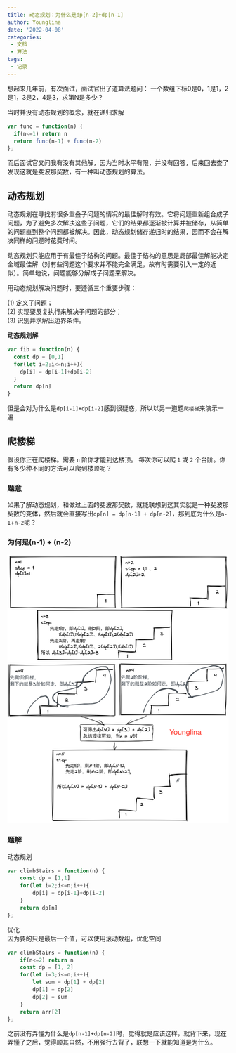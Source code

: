 ```yaml
---
title: 动态规划：为什么是dp[n-2]+dp[n-1]
author: Younglina
date: '2022-04-08'
categories:
 - 文档
 - 算法
tags:
 - 记录
---
```


想起来几年前，有次面试，面试官出了道算法题问：
一个数组下标0是0，1是1，2是1，3是2，4是3，求第N是多少？

当时并没有动态规划的概念，就在递归求解
```javascript
var func = function(n) {
  if(n<=1) return n
  return func(n-1) + func(n-2)
};
```

而后面试官又问我有没有其他解，因为当时水平有限，并没有回答，后来回去查了发现这就是斐波那契数，有一种叫动态规划的算法。

## 动态规划
动态规划在寻找有很多重叠子问题的情况的最佳解时有效。它将问题重新组合成子问题，为了避免多次解决这些子问题，它们的结果都逐渐被计算并被储存，从简单的问题直到整个问题都被解决。因此，动态规划储存递归时的结果，因而不会在解决同样的问题时花费时间。

动态规划只能应用于有最佳子结构的问题。最佳子结构的意思是局部最佳解能决定全域最佳解（对有些问题这个要求并不能完全满足，故有时需要引入一定的近似）。简单地说，问题能够分解成子问题来解决。

用动态规划解决问题时，要遵循三个重要步骤：

(1) 定义子问题；  
(2) 实现要反复执行来解决子问题的部分；  
(3) 识别并求解出边界条件。  

**动态规划解**
```javascript
var fib = function(n) {
  const dp = [0,1]
  for(let i=2;i<=n;i++){
    dp[i] = dp[i-1]+dp[i-2]
  }
  return dp[n]
} 
```

但是会对为什么是`dp[i-1]+dp[i-2]`感到很疑惑，所以以另一道题`爬楼梯`来演示一遍


## 爬楼梯
假设你正在爬楼梯。需要 `n` 阶你才能到达楼顶。
每次你可以爬 `1` 或 `2` 个台阶。你有多少种不同的方法可以爬到楼顶呢？

### 题意
如果了解动态规划，和做过上面的斐波那契数，就能联想到这其实就是一种斐波那契数的变体，然后就会直接写出`dp[n] = dp[n-1] + dp[n-2]`，那到底为什么是`n-1`+`n-2`呢？

### 为何是(n-1) + (n-2)

![爬楼梯.png](https://raw.githubusercontent.com/Younglina/images/master/dp-step.png)

### 题解
动态规划
```javascript
var climbStairs = function(n) {
    const dp = [1,1] 
    for(let i=2;i<=n;i++){ 
        dp[i] = dp[i-1]+dp[i-2] 
    } 
    return dp[n] 
};
```
优化  
因为要的只是最后一个值，可以使用滚动数组，优化空间
```javascript
var climbStairs = function(n) { 
    if(n<=2) return n 
    const dp = [1, 2]
    for(let i=3;i<=n;i++){ 
        let sum = dp[1] + dp[2] 
        dp[1] = dp[2] 
        dp[2] = sum 
    } 
    return arr[2] 
};
```

之前没有弄懂为什么是`dp[n-1]+dp[n-2]`时，觉得就是应该这样，就背下来，现在弄懂了之后，觉得顺其自然，不用强行去背了，联想一下就能知道是为什么。